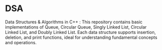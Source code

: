 # DSA
Data Structures &amp; Algorithms in C++ :  This repository contains basic implementations of Queue, Circular Queue, Singly Linked List, Circular Linked List, and Doubly Linked List. Each data structure supports insertion, deletion, and print functions, ideal for understanding fundamental concepts and operations.
